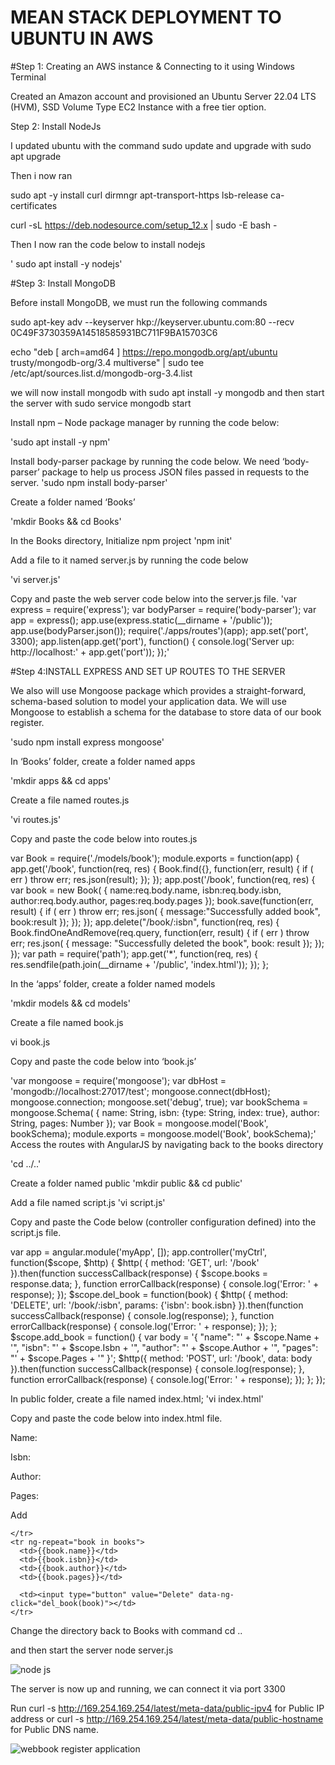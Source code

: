 # MEAN STACK DEPLOYMENT TO UBUNTU IN AWS

#Step 1: Creating an AWS instance & Connecting to it using Windows Terminal

Created an Amazon account and provisioned an Ubuntu Server 22.04 LTS (HVM), SSD Volume Type EC2 Instance with a free tier option.

Step 2: Install NodeJs

I updated ubuntu with the command sudo update and upgrade with sudo apt upgrade

Then i now ran 

sudo apt -y install curl dirmngr apt-transport-https lsb-release ca-certificates

curl -sL https://deb.nodesource.com/setup_12.x | sudo -E bash -

Then I now ran the code below to install nodejs

' sudo apt install -y nodejs'

#Step 3: Install MongoDB

Before install MongoDB, we must run the following commands

sudo apt-key adv --keyserver hkp://keyserver.ubuntu.com:80 --recv 0C49F3730359A14518585931BC711F9BA15703C6

echo "deb [ arch=amd64 ] https://repo.mongodb.org/apt/ubuntu trusty/mongodb-org/3.4 multiverse" | sudo tee /etc/apt/sources.list.d/mongodb-org-3.4.list

we will now install mongodb with sudo apt install -y mongodb and then start the server with sudo service mongodb start

Install npm – Node package manager by running the code below:

'sudo apt install -y npm'

Install body-parser package by running the code below. We need ‘body-parser’ package to help us process JSON files passed in requests to the server. 'sudo npm install body-parser'

Create a folder named ‘Books’

'mkdir Books && cd Books'

In the Books directory, Initialize npm project 'npm init'

Add a file to it named server.js by running the code below

'vi server.js'

Copy and paste the web server code below into the server.js file.
'var express = require('express'); var bodyParser = require('body-parser'); var app = express(); app.use(express.static(__dirname + '/public')); app.use(bodyParser.json()); require('./apps/routes')(app); app.set('port', 3300); app.listen(app.get('port'), function() { console.log('Server up: http://localhost:' + app.get('port')); });'

#Step 4:INSTALL EXPRESS AND SET UP ROUTES TO THE SERVER

We also will use Mongoose package which provides a straight-forward, schema-based solution to model your application data. We will use Mongoose to establish a schema for the database to store data of our book register.

'sudo npm install express mongoose'

In ‘Books’ folder, create a folder named apps

'mkdir apps && cd apps'

Create a file named routes.js

'vi routes.js'

Copy and paste the code below into routes.js

var Book = require('./models/book'); module.exports = function(app) { app.get('/book', function(req, res) { Book.find({}, function(err, result) { if ( err ) throw err; res.json(result); }); }); app.post('/book', function(req, res) { var book = new Book( { name:req.body.name, isbn:req.body.isbn, author:req.body.author, pages:req.body.pages }); book.save(function(err, result) { if ( err ) throw err; res.json( { message:"Successfully added book", book:result }); }); }); app.delete("/book/:isbn", function(req, res) { Book.findOneAndRemove(req.query, function(err, result) { if ( err ) throw err; res.json( { message: "Successfully deleted the book", book: result }); }); }); var path = require('path'); app.get('*', function(req, res) { res.sendfile(path.join(__dirname + '/public', 'index.html')); }); };

In the ‘apps’ folder, create a folder named models

'mkdir models && cd models'

Create a file named book.js

vi book.js

Copy and paste the code below into ‘book.js’

'var mongoose = require('mongoose'); var dbHost = 'mongodb://localhost:27017/test'; mongoose.connect(dbHost); mongoose.connection; mongoose.set('debug', true); var bookSchema = mongoose.Schema( { name: String, isbn: {type: String, index: true}, author: String, pages: Number }); var Book = mongoose.model('Book', bookSchema); module.exports = mongoose.model('Book', bookSchema);'
Access the routes with AngularJS by navigating back to the books directory

'cd ../..'

Create a folder named public 'mkdir public && cd public'

Add a file named script.js 'vi script.js'

Copy and paste the Code below (controller configuration defined) into the script.js file.

var app = angular.module('myApp', []); app.controller('myCtrl', function($scope, $http) { $http( { method: 'GET', url: '/book' }).then(function successCallback(response) { $scope.books = response.data; }, function errorCallback(response) { console.log('Error: ' + response); }); $scope.del_book = function(book) { $http( { method: 'DELETE', url: '/book/:isbn', params: {'isbn': book.isbn} }).then(function successCallback(response) { console.log(response); }, function errorCallback(response) { console.log('Error: ' + response); }); }; $scope.add_book = function() { var body = '{ "name": "' + $scope.Name + '", "isbn": "' + $scope.Isbn + '", "author": "' + $scope.Author + '", "pages": "' + $scope.Pages + '" }'; $http({ method: 'POST', url: '/book', data: body }).then(function successCallback(response) { console.log(response); }, function errorCallback(response) { console.log('Error: ' + response); }); }; });

In public folder, create a file named index.html; 'vi index.html'

Copy and paste the code below into index.html file.

<!doctype html>

<script src="https://ajax.googleapis.com/ajax/libs/angularjs/1.6.4/angular.min.js"></script> <script src="script.js"></script>
Name:

Isbn:	

Author:	

Pages:	

Add

    </tr>
    <tr ng-repeat="book in books">
      <td>{{book.name}}</td>
      <td>{{book.isbn}}</td>
      <td>{{book.author}}</td>
      <td>{{book.pages}}</td>

      <td><input type="button" value="Delete" data-ng-click="del_book(book)"></td>
    </tr>
  </table>
</div>

Change the directory back to Books with command cd ..

and then start the server node server.js

![node js](https://user-images.githubusercontent.com/117018714/207733325-d678e978-dc8a-4edf-9b84-d653f91524f3.png)

The server is now up and running, we can connect it via port 3300

Run curl -s http://169.254.169.254/latest/meta-data/public-ipv4 for Public IP address or curl -s http://169.254.169.254/latest/meta-data/public-hostname for Public DNS name.

![webbook register application](https://user-images.githubusercontent.com/117018714/207733996-477cfa14-9462-4402-9df3-a7286b4e1fc3.png)

